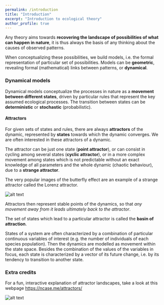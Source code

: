 ```yaml
---
permalink: /introduction
title: "Introduction"
excerpt: "Introduction to ecological theory"
author_profile: true
---
```


Any theory aims towards **recovering the landscape of possibilities of what can happen in nature**, it is thus always the basis of any thinking about the causes of observed patterns.   

When conceptualizing these possibilities, we build models, i.e. the formal representation of particular set of possibilities. Models can be **geometric**, revealing formal (mathematical) links between patterns, or **dynamical**.   

### Dynamical models

Dynamical models conceptualize the processes in nature as a **movement between different states**, driven by particular rules that represent the key assumed ecological processes. The transition between states can be **deterministic** or **stochastic** (probabilistic). 

#### Attractors

For given sets of states and rules, there are always **attractors** of the dynamic, represented by **states** towards which the dynamic converges. We are often interested in these attractors of a dynamic.

The attractor can be just one state (**point attractor**), or can consist in cycling among several states (**cyclic attractor**), or in a more complex movement among states which is not predictable without an exact knowledge of all parameters and the whole dynamic (chaotic behaviour), due to a **strange attractor**. 

The very popular images of the butterfly effect are an example of a strange attractor called the Lorenz attractor.


![alt text](https://fromsystosys.netlify.com/post/2018-07-29-lorenz-attractor-animation-gganimate_files/lorenz_custom_pers_small.gif "Lorenz attractor")



Attractors then represent stable points of the dynamics, so that *any movement away from it leads ultimately back to the attractor*. 

The set of states which lead to a particular attractor is called the **basin of attraction**.

States of a system are often characterized by a combination of particular continuous variables of interest (e.g. the number of individuals of each species population). Then the dynamics are modelled as movement within the state space. Besides the combination of the values of the variables in focus, each state is characterized by a vector of its future change, i.e. by its tendency to transition to another state.

### Extra credits

For a fun, interactive explanation of attractor landscapes, take a look at this webpage https://ncase.me/attractors/

![alt text](https://www.mchogan.com/wp-content/uploads/2019/07/image-9.jpg "Attractor Landscapes by Nicky Case")

